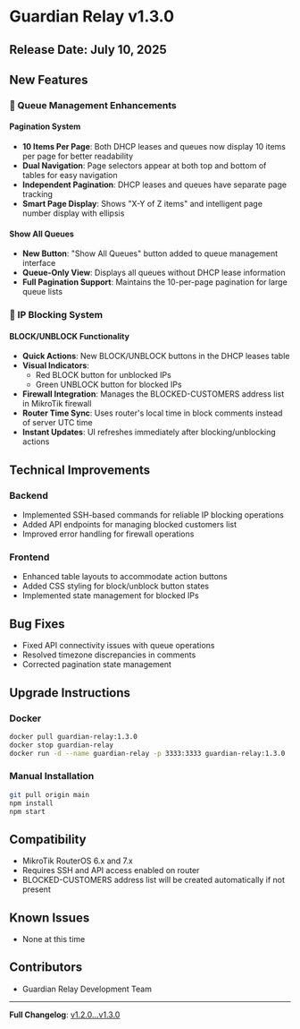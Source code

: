 # Guardian Relay v1.3.0

## Release Date: July 10, 2025

## New Features

### 🎯 Queue Management Enhancements

#### Pagination System
- **10 Items Per Page**: Both DHCP leases and queues now display 10 items per page for better readability
- **Dual Navigation**: Page selectors appear at both top and bottom of tables for easy navigation
- **Independent Pagination**: DHCP leases and queues have separate page tracking
- **Smart Page Display**: Shows "X-Y of Z items" and intelligent page number display with ellipsis

#### Show All Queues
- **New Button**: "Show All Queues" button added to queue management interface
- **Queue-Only View**: Displays all queues without DHCP lease information
- **Full Pagination Support**: Maintains the 10-per-page pagination for large queue lists

### 🚫 IP Blocking System

#### BLOCK/UNBLOCK Functionality
- **Quick Actions**: New BLOCK/UNBLOCK buttons in the DHCP leases table
- **Visual Indicators**: 
  - Red BLOCK button for unblocked IPs
  - Green UNBLOCK button for blocked IPs
- **Firewall Integration**: Manages the BLOCKED-CUSTOMERS address list in MikroTik firewall
- **Router Time Sync**: Uses router's local time in block comments instead of server UTC time
- **Instant Updates**: UI refreshes immediately after blocking/unblocking actions

## Technical Improvements

### Backend
- Implemented SSH-based commands for reliable IP blocking operations
- Added API endpoints for managing blocked customers list
- Improved error handling for firewall operations

### Frontend
- Enhanced table layouts to accommodate action buttons
- Added CSS styling for block/unblock button states
- Implemented state management for blocked IPs

## Bug Fixes
- Fixed API connectivity issues with queue operations
- Resolved timezone discrepancies in comments
- Corrected pagination state management

## Upgrade Instructions

### Docker
```bash
docker pull guardian-relay:1.3.0
docker stop guardian-relay
docker run -d --name guardian-relay -p 3333:3333 guardian-relay:1.3.0
```

### Manual Installation
```bash
git pull origin main
npm install
npm start
```

## Compatibility
- MikroTik RouterOS 6.x and 7.x
- Requires SSH and API access enabled on router
- BLOCKED-CUSTOMERS address list will be created automatically if not present

## Known Issues
- None at this time

## Contributors
- Guardian Relay Development Team

---

**Full Changelog**: [v1.2.0...v1.3.0](https://github.com/yourusername/guardian-relay/compare/v1.2.0...v1.3.0)
